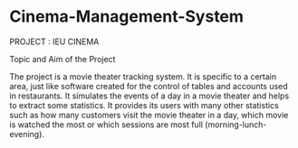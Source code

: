 # Cinema-Management-System

PROJECT : IEU CINEMA

Topic and Aim of the Project

The project is a movie theater tracking system. It is specific to a certain area, just like software created for the control of tables and accounts used in restaurants. It simulates the events of a day in a movie theater and helps to extract some statistics. It provides its users with many other statistics such as how many customers visit the movie theater in a day, which movie is watched the most or which sessions are most full (morning-lunch-evening).
